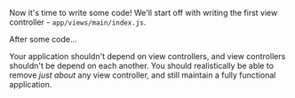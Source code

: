 Now it's time to write some code! We'll start off with writing the first view controller - `app/views/main/index.js`.

After some code...

Your application shouldn't depend on view controllers, and view controllers shouldn't be depend on each another.
You should realistically be able to remove *just about* any view controller, and still maintain a fully functional application.
